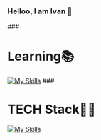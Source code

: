 ### Helloo, I am Ivan 👋
 ###<h1>Learning📚</h1>
 [![My Skills](https://skillicons.dev/icons?i=laravel)](https://skillicons.dev)
  ###<h1>TECH Stack👨‍🎓</h1> 
  
 [![My Skills](https://skillicons.dev/icons?i=html,javascript,css,php)](https://skillicons.dev)
<!--
**Ivixx333/Ivixx333** is a ✨ _special_ ✨ repository because its `README.md` (this file) appears on your GitHub profile.

Here are some ideas to get you started:

- 🔭 I’m currently working on ...
- 🌱 I’m currently learning ...
- 👯 I’m looking to collaborate on ...
- 🤔 I’m looking for help with ...
- 💬 Ask me about ...
- 📫 How to reach me: ...
- 😄 Pronouns: ...
- ⚡ Fun fact: ...
-->
